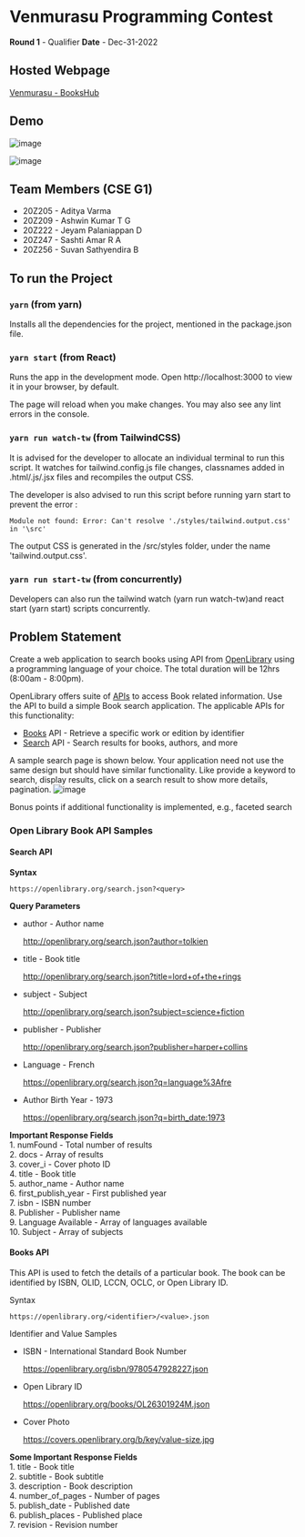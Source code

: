 # Venmurasu Programming Contest 

**Round 1** - Qualifier 
**Date** - Dec-31-2022

## Hosted Webpage 

[Venmurasu - BooksHub](https://vpt-2023-cseg1.netlify.app/)

## Demo

![image](https://www.linkpicture.com/q/demo1.png)

![image](https://www.linkpicture.com/q/demo2.png)


## Team Members (CSE G1)
* 20Z205 - Aditya Varma
* 20Z209 - Ashwin Kumar T G
* 20Z222 - Jeyam Palaniappan D
* 20Z247 - Sashti Amar R A
* 20Z256 - Suvan Sathyendira B


## To run the Project
 
### `yarn` (from yarn)

Installs all the dependencies for the project, mentioned in the package.json file.

### `yarn start` (from React)

Runs the app in the development mode.
Open http://localhost:3000 to view it in your browser, by default.

The page will reload when you make changes.
You may also see any lint errors in the console.

### `yarn run watch-tw` (from TailwindCSS)

It is advised for the developer to allocate an individual terminal to run this script. It watches for tailwind.config.js file changes, classnames added in .html/.js/.jsx files and recompiles the output CSS.

The developer is also advised to run this script before running yarn start to prevent the error :

```
Module not found: Error: Can't resolve './styles/tailwind.output.css' in '\src'
```

The output CSS is generated in the /src/styles folder, under the name 'tailwind.output.css'.

### `yarn run start-tw` (from concurrently)

Developers can also run the tailwind watch (yarn run watch-tw)and react start (yarn start) scripts concurrently.

## Problem Statement
Create a web application to search books using API from [OpenLibrary](https://openlibrary.org) using a programming language of your choice.
The total duration will be 12hrs (8:00am - 8:00pm).

OpenLibrary offers suite of [APIs](https://openlibrary.org/developers/api) to access Book related information. Use the API to build a simple Book search application. The applicable APIs for this functionality:
* [Books](https://openlibrary.org/dev/docs/api/books) API - Retrieve a specific work or edition by identifier
* [Search](https://openlibrary.org/dev/docs/api/search) API - Search results for books, authors, and more

A sample search page is shown below. Your application need not use the same design but should have similar functionality. Like provide a keyword to search, display results, click on a search result to show more details, pagination.
![image](https://user-images.githubusercontent.com/410065/206938572-ebd9585e-e0b6-4120-81ea-14a49b840e0d.png)

Bonus points if additional functionality is implemented, e.g., faceted search

### Open Library Book API Samples 

#### Search API


**Syntax**
```
https://openlibrary.org/search.json?<query>
```

**Query Parameters**

* author - Author name

    http://openlibrary.org/search.json?author=tolkien
  
* title - Book title

    http://openlibrary.org/search.json?title=lord+of+the+rings
  
* subject - Subject

    http://openlibrary.org/search.json?subject=science+fiction
  
* publisher - Publisher

    http://openlibrary.org/search.json?publisher=harper+collins
  
* Language - French

    https://openlibrary.org/search.json?q=language%3Afre
  
* Author Birth Year - 1973

    https://openlibrary.org/search.json?q=birth_date:1973

**Important Response Fields**  
    1. numFound - Total number of results  
    2. docs - Array of results  
    3. cover_i - Cover photo ID  
    4. title - Book title  
    5. author_name - Author name  
    6. first_publish_year - First published year  
    7. isbn - ISBN number  
    8. Publisher - Publisher name  
    9. Language Available - Array of languages available  
    10. Subject - Array of subjects  

#### Books API
This API is used to fetch the details of a particular book. The book can be identified by ISBN, OLID, LCCN, OCLC, or Open Library ID.

Syntax
```
https://openlibrary.org/<identifier>/<value>.json
```

Identifier and Value Samples

* ISBN - International Standard Book Number

    https://openlibrary.org/isbn/9780547928227.json

* Open Library ID
    
    https://openlibrary.org/books/OL26301924M.json

* Cover Photo
    
    https://covers.openlibrary.org/b/key/value-size.jpg

**Some Important Response Fields**  
    1. title - Book title  
    2. subtitle - Book subtitle  
    3. description - Book description  
    4. number_of_pages - Number of pages  
    5. publish_date - Published date  
    6. publish_places - Published place  
    7. revision - Revision number  



## 
